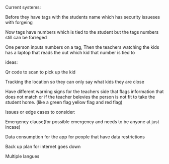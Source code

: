 Current systems:

Before they have tags with the students name which has security issueses with forgeing

Now tags have numbers which is tied to the student but the tags numbers still can be forreged 

One person inputs numbers on a tag, Then the teachers watching the kids has a laptop that reads the out which kid that number is tied to

ideas:

Qr code to scan to pick up the kid

Tracking the location so they can only say what kids they are close

Have different warning signs for the teachers side that flags information that does not match or if the teacher belevies the person is not fit to take the student home. (like a green flag yellow flag and red flag)

Issues or edge cases to consider:

Emergency clause(for possible emergency and needs to be anyone at just incase)

Data consumption for the app for people that have data restrictions

Back up plan for internet goes down 

Multiple langues 

